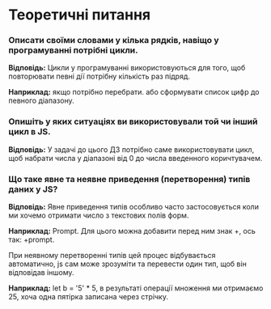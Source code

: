 # **Теоретичні питання**

### **Описати своїми словами у кілька рядків, навіщо у програмуванні потрібні цикли.**

**Відповідь:**
Цикли у програмуванні використовуються для того, щоб повторювати певні дії потрібну кількість раз підряд.

**Наприклад:** якщо потрібно перебрати. або сформувати список цифр до певного діапазону.

### **Опишіть у яких ситуаціях ви використовували той чи інший цикл в JS.**

**Відповідь:**
У задачі до цього ДЗ потрібно саме використовувати цикл, щоб набрати числа у діапазоні від 0 до числа введенного коричтувачем.

### **Що таке явне та неявне приведення (перетворення) типів даних у JS?**

**Відповідь:**
Явне приведення типів особливо часто застосовується коли ми хочемо отримати число з текстових полів форм.

**Наприклад:** Prompt. Для цього можна добавити перед ним знак +, ось так: +prompt.

При неявному перетворенні типів цей процес відбувається автоматично, js сам може зрозуміти та перевести один тип, щоб він відповідав іншому.

**Наприклад:** let b = '5' \* 5, в результаті операції множення ми отримаємо 25, хоча одна пятірка записана через стрічку.

